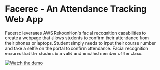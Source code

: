 # Facerec - An Attendance Tracking Web App

Facerec leverages AWS Rekognition's facial recognition capabilities to create a webpage that allows students to 
confirm their attendance from their phones or laptops. Student simply needs to input their course number and take 
a selfie on the portal to confirm attendance. Facial recognition ensures that the student is a valid and enrolled member
of the class. 

[![Watch the demo](https://raw.github.com/GabLeRoux/WebMole/master/ressources/WebMole_Youtube_Video.png)](https://youtu.be/Qea20YHEuD0)
